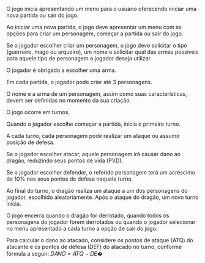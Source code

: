 O jogo inicia apresentando um menu para o usuário oferecendo iniciar uma nova
partida ou sair do jogo. 

Ao iniciar uma nova partida, o jogo deve apresentar um menu com
as opções para criar um personagem, começar a partida ou sair do jogo. 

Se o jogador escolher criar um personagem, o jogo deve solicitar o tipo (guerreiro, mago ou arqueiro),
um nome e solicitar qual das armas possíveis para aquele tipo de personagem o jogador deseja utilizar.

O jogador é obrigado a escolher uma arma.

Em cada partida, o jogador pode criar até 3 personagens.

O nome e a arma de um personagem, assim como suas características, devem ser definidas no momento da sua criação.

O jogo ocorre em turnos.

Quando o jogador escolhe começar a partida, inicia o primeiro turno.

A cada turno, cada personagem pode realizar um ataque ou assumir posição de defesa.

Se o jogador escolher atacar, aquele personagem irá causar dano ao dragão, reduzindo seus pontos de vida (PVD).

Se o jogador escolher defender, o referido personagem terá um acréscimo de 10% nos seus pontos de defesa naquele turno.

Ao final do turno, o dragão realiza um ataque a um dos personagens do jogador, escolhido aleatoriamente.
Após o ataque do dragão, um novo turno inicia.

O jogo encerra quando o dragão for derrotado, quando todos os personagens do jogador forem derrotados ou quando
o jogador selecionar no menu apresentado a cada turno a opção de sair do jogo.

Para calcular o dano ao atacado, considere os pontos de ataque (ATQ) do atacante e os pontos
de defesa (DEF) do atacado no turno, conforme fórmula a seguir:
𝐷𝐴𝑁𝑂 = 𝐴𝑇𝑄 − 𝐷𝐸�